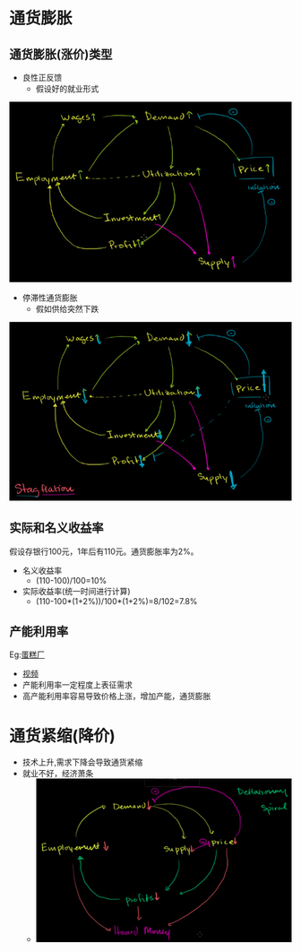 # 通货膨胀
## 通货膨胀(涨价)类型
- 良性正反馈
  - 假设好的就业形式
   
![](imgs/通货膨胀/良性通货膨胀.png)
- 停滞性通货膨胀
  - 假如供给突然下跌

![](imgs/通货膨胀/停滞性通货膨胀.png)

## 实际和名义收益率
假设存银行100元，1年后有110元。通货膨胀率为2%。
- 名义收益率
  - (110-100)/100=10%
- 实际收益率(统一时间进行计算)
  - (110-100*(1+2%))/100*(1+2%)=8/102=7.8%

## 产能利用率
Eg:[蛋糕厂](annexs/cupcakes.xls)
- [视频](https://zh.khanacademy.org/economics-finance-domain/core-finance/inflation-tutorial/cap-util-inflation/v/cupcake-economics-2)
- 产能利用率一定程度上表征需求
- 高产能利用率容易导致价格上涨，增加产能，通货膨胀

# 通货紧缩(降价)
- 技术上升,需求下降会导致通货紧缩
- 就业不好，经济萧条
  - ![](imgs/通货膨胀/通货紧缩.png)